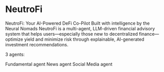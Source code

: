 # NeutroFi

NeutroFi: Your AI-Powered DeFi Co-Pilot Built with intelligence by the Neural Nomads NeutroFi is a multi-agent, LLM-driven financial advisory system that helps users—especially those new to decentralized finance—optimize yield and minimize risk through explainable, AI-generated investment recommendations.

3 agents:

Fundamental agent
News agent
Social Media agent
